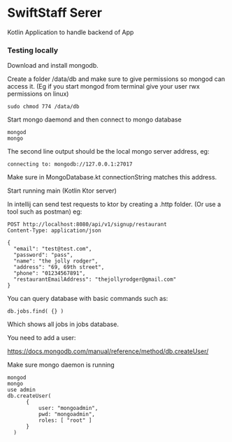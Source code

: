 # SwiftStaff Serer

Kotlin Application to handle backend of App

### Testing locally

Download and install mongodb.

Create a folder /data/db and make sure to give permissions so mongod can access it.
(Eg if you start mongod from terminal give your user rwx permissions on linux)

```
sudo chmod 774 /data/db
```

Start mongo daemond and then connect to mongo database

```
mongod
mongo
```

The second line output should be the local mongo server address, eg:

```
connecting to: mongodb://127.0.0.1:27017
```

Make sure in MongoDatabase.kt connectionString matches this address.

Start running main (Kotlin Ktor server)

In intellij can send test requests to ktor by creating a .http folder. (Or use a tool such as postman)
eg:

```
POST http://localhost:8080/api/v1/signup/restaurant
Content-Type: application/json

{
  "email": "test@test.com",
  "password": "pass",
  "name": "the jolly rodger",
  "address": "69, 69th street",
  "phone": "01234567891",
  "restaurantEmailAddress": "thejollyrodger@gmail.com"
}
```

You can query database with basic commands such as:

```
db.jobs.find( {} )
```

Which shows all jobs in jobs database.

You need to add a user:

https://docs.mongodb.com/manual/reference/method/db.createUser/

Make sure mongo daemon is running

```
mongod
mongo
use admin
db.createUser(
      {
          user: "mongoadmin",
          pwd: "mongoadmin",
          roles: [ "root" ]
      }
  )
```









